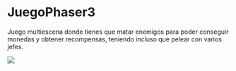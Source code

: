 # JuegoPhaser3

Juego multiescena donde tienes que matar enemigos para poder conseguir monedas y obtener recompensas, teniendo incluso que pelear con varios jefes.

<img src="1.PNG">
